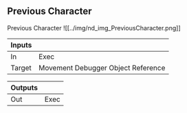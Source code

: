 ## Previous Character
Previous Character
![[../img/nd_img_PreviousCharacter.png]]

|Inputs||
|--|--|
| In | Exec |
| Target | Movement Debugger Object Reference |

|Outputs||
|--|--|
| Out | Exec |
